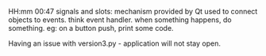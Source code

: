 HH:mm
00:47
signals and slots:
	mechanism provided by Qt used to connect objects to events.
	think event handler.
	when something happens, do something.
	eg: on a button push, print some code.


Having an issue with version3.py - application will not stay open.